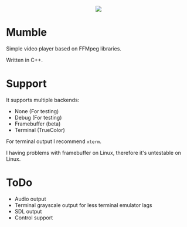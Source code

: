 <p align="center">
	<img src="https://img.shields.io/badge/c++-%2300599C.svg?style=for-the-badge&logo=c%2B%2B&logoColor=white"/>
</p>

# Mumble

Simple video player based on FFMpeg libraries.

Written in C++.

# Support

It supports multiple backends:

+ None (For testing)
+ Debug (For testing)
+ Framebuffer (beta)
+ Terminal (TrueColor)

For terminal output I recommend `xterm`.

I having problems with framebuffer on Linux, therefore it's untestable on Linux.

# ToDo

- Audio output
- Terminal grayscale output for less terminal emulator lags
- SDL output
- Control support
